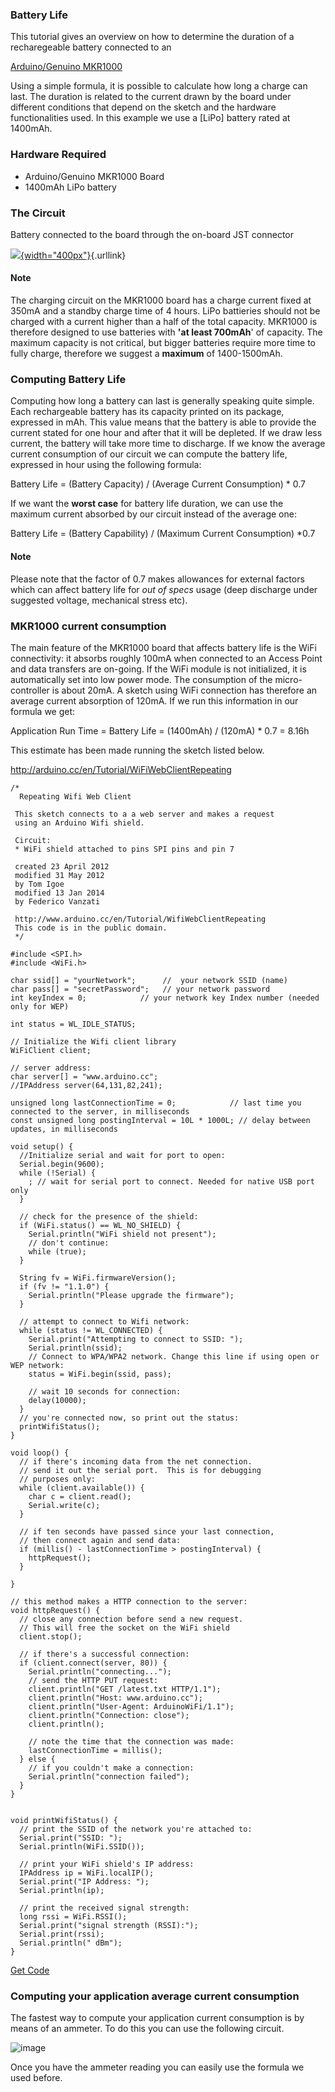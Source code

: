 ### Battery Life

This tutorial gives an overview on how to determine the duration of a recharegeable battery connected to an 

[Arduino/Genuino MKR1000](https://www.arduino.cc/en/Main/ArduinoMKR1000)

Using a simple formula, it is possible to calculate how long a charge can last. The duration is related to the current drawn by the board under different conditions that depend on the sketch and the hardware functionalities used. In this example we use a [LiPo] battery rated at 1400mAh.

### Hardware Required

-   Arduino/Genuino MKR1000 Board
-   1400mAh LiPo battery

### The Circuit

Battery connected to the board through the on-board JST connector


[![](./Arduino%20-%20MKR1000BatteryLife_files/ArduinoMKR1000Battery_bb.png){width="400px"}](./Arduino%20-%20MKR1000BatteryLife_files/ArduinoMKR1000Battery_bb.png){.urllink}


#### Note

The charging circuit on the MKR1000 board has a charge current fixed at 350mA and a standby charge time of 4 hours. LiPo battieries should not be charged with a current higher than a half of the total capacity. MKR1000 is therefore designed to use batteries with **'at least 700mAh**' of capacity. The maximum capacity is not critical, but bigger batteries require more time to fully charge, therefore we suggest a **maximum** of 1400-1500mAh.

### Computing Battery Life

Computing how long a battery can last is generally speaking quite simple. Each rechargeable battery has its capacity printed on its package, expressed in mAh. This value means that the battery is able to provide the current stated for one hour and after that it will be
depleted. If we draw less current, the battery will take more time to discharge. If we know the average current consumption of our circuit we
can compute the battery life, expressed in hour using the following formula:

Battery Life = (Battery Capacity) / (Average Current Consumption) * 0.7

If we want the **worst case** for battery life duration, we can use the maximum current absorbed by our circuit instead of the average one:

Battery Life = (Battery Capability) / (Maximum Current Consumption) *0.7

#### Note

Please note that the factor of 0.7 makes allowances for external factors which can affect battery life for *out of specs* usage (deep discharge under suggested voltage, mechanical stress etc).

### MKR1000 current consumption

The main feature of the MKR1000 board that affects battery life is the WiFi connectivity: it absorbs roughly 100mA when connected to an Access Point and data transfers are on-going. If the WiFi module is not initialized, it is automatically set into low power mode. The consumption of the micro-controller is about 20mA. A sketch using WiFi connection has therefore an average current absorption of 120mA. If we run this information in our
formula we get:

Application Run Time = Battery Life = (1400mAh) / (120mA) \* 0.7 = 8.16h

This estimate has been made running the sketch listed below.

http://arduino.cc/en/Tutorial/WiFiWebClientRepeating

```
/*
  Repeating Wifi Web Client

 This sketch connects to a a web server and makes a request
 using an Arduino Wifi shield.

 Circuit:
 * WiFi shield attached to pins SPI pins and pin 7

 created 23 April 2012
 modified 31 May 2012
 by Tom Igoe
 modified 13 Jan 2014
 by Federico Vanzati

 http://www.arduino.cc/en/Tutorial/WifiWebClientRepeating
 This code is in the public domain.
 */

#include <SPI.h>
#include <WiFi.h>

char ssid[] = "yourNetwork";      //  your network SSID (name)
char pass[] = "secretPassword";   // your network password
int keyIndex = 0;            // your network key Index number (needed only for WEP)

int status = WL_IDLE_STATUS;

// Initialize the Wifi client library
WiFiClient client;

// server address:
char server[] = "www.arduino.cc";
//IPAddress server(64,131,82,241);

unsigned long lastConnectionTime = 0;            // last time you connected to the server, in milliseconds
const unsigned long postingInterval = 10L * 1000L; // delay between updates, in milliseconds

void setup() {
  //Initialize serial and wait for port to open:
  Serial.begin(9600);
  while (!Serial) {
    ; // wait for serial port to connect. Needed for native USB port only
  }

  // check for the presence of the shield:
  if (WiFi.status() == WL_NO_SHIELD) {
    Serial.println("WiFi shield not present");
    // don't continue:
    while (true);
  }

  String fv = WiFi.firmwareVersion();
  if (fv != "1.1.0") {
    Serial.println("Please upgrade the firmware");
  }

  // attempt to connect to Wifi network:
  while (status != WL_CONNECTED) {
    Serial.print("Attempting to connect to SSID: ");
    Serial.println(ssid);
    // Connect to WPA/WPA2 network. Change this line if using open or WEP network:
    status = WiFi.begin(ssid, pass);

    // wait 10 seconds for connection:
    delay(10000);
  }
  // you're connected now, so print out the status:
  printWifiStatus();
}

void loop() {
  // if there's incoming data from the net connection.
  // send it out the serial port.  This is for debugging
  // purposes only:
  while (client.available()) {
    char c = client.read();
    Serial.write(c);
  }

  // if ten seconds have passed since your last connection,
  // then connect again and send data:
  if (millis() - lastConnectionTime > postingInterval) {
    httpRequest();
  }

}

// this method makes a HTTP connection to the server:
void httpRequest() {
  // close any connection before send a new request.
  // This will free the socket on the WiFi shield
  client.stop();

  // if there's a successful connection:
  if (client.connect(server, 80)) {
    Serial.println("connecting...");
    // send the HTTP PUT request:
    client.println("GET /latest.txt HTTP/1.1");
    client.println("Host: www.arduino.cc");
    client.println("User-Agent: ArduinoWiFi/1.1");
    client.println("Connection: close");
    client.println();

    // note the time that the connection was made:
    lastConnectionTime = millis();
  } else {
    // if you couldn't make a connection:
    Serial.println("connection failed");
  }
}


void printWifiStatus() {
  // print the SSID of the network you're attached to:
  Serial.print("SSID: ");
  Serial.println(WiFi.SSID());

  // print your WiFi shield's IP address:
  IPAddress ip = WiFi.localIP();
  Serial.print("IP Address: ");
  Serial.println(ip);

  // print the received signal strength:
  long rssi = WiFi.RSSI();
  Serial.print("signal strength (RSSI):");
  Serial.print(rssi);
  Serial.println(" dBm");
}
```

[Get Code](https://www.arduino.cc/en/Tutorial/MKR1000BatteryLife?action=sourceblock&num=1)


### Computing your application average current consumption

The fastest way to compute your application current consumption is by
means of an ammeter. To do this you can use the following circuit.


![image](./Arduino%20-%20MKR1000BatteryLife_files/ArduinoMKR1000Ammeter_bb.png)


Once you have the ammeter reading you can easily use the formula we used
before.


